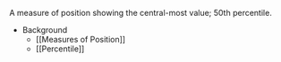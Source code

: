 A measure of position showing the central-most value; 50th percentile.

* Background
	* [[Measures of Position]]
	* [[Percentile]]